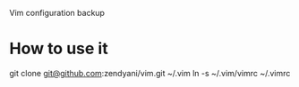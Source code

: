 
Vim configuration backup

How to use it
=============

git clone git@github.com:zendyani/vim.git ~/.vim
ln -s ~/.vim/vimrc ~/.vimrc
